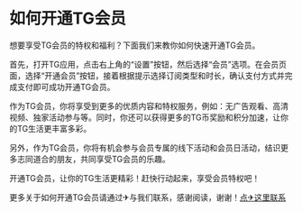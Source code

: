 # 如何开通TG会员

想要享受TG会员的特权和福利？下面我们来教你如何快速开通TG会员。

首先，打开TG应用，点击右上角的“设置”按钮，然后选择“会员”选项。在会员页面，选择“开通会员”按钮，接着根据提示选择订阅类型和时长，确认支付方式并完成支付即可成功开通TG会员。

作为TG会员，你将享受到更多的优质内容和特权服务，例如：无广告观看、高清视频、独家活动参与等。同时，你还可以获得更多的TG币奖励和积分加速，让你的TG生活更丰富多彩。

另外，作为TG会员，你将有机会参与会员专属的线下活动和会员日活动，结识更多志同道合的朋友，共同享受TG会员的乐趣。

开通TG会员，让你的TG生活更精彩！赶快行动起来，享受会员特权吧！

更多关于如何开通TG会员请通过✈与我们联系，感谢阅读，谢谢！[点✈这里联系](https://trx.tw)